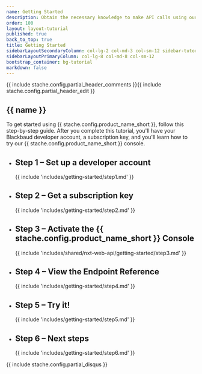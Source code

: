 ```yaml
---
name: Getting Started
description: Obtain the necessary knowledge to make API calls using our interactive <%= stache.config.dev_console_name %>
order: 100
layout: layout-tutorial
published: true
back_to_top: true
title: Getting Started
sidebarLayoutSecondaryColumn: col-lg-2 col-md-3 col-sm-12 sidebar-tutorial
sidebarLayoutPrimaryColumn: col-lg-8 col-md-8 col-sm-12
bootstrap_container: bg-tutorial
markdown: false
---
```


{{ include stache.config.partial_header_comments }}{{ include stache.config.partial_header_edit }}

<section class="section-padding bg-tutorial">
  <div class="text-center">
    <h1 class="tutorial">{{ name }}</h1>

<p class="lead tutorial">To get started using {{ stache.config.product_name_short }}, follow this step-by-step guide. After you complete this tutorial, you'll have your Blackbaud developer account, a subscription key, and you'll learn how to try our {{ stache.config.product_name_short }} console.</p>

  <ul class="slide-container">
<li class="slide">
<h2 class="tutorial">Step 1 &#8211; Set up a developer account</h2>
{{ include 'includes/getting-started/step1.md' }}</li>

<li class="slide">
<h2 class="tutorial">Step 2 &#8211; Get a subscription key</h2>
{{ include 'includes/getting-started/step2.md' }}</li>

<li class="slide">
<h2 class="tutorial">Step 3 &#8211; Activate the {{ stache.config.product_name_short }}  Console </h2>
{{ include 'includes/shared/nxt-web-api/getting-started/step3.md' }}</li>

<li class="slide">
<h2 class="tutorial">Step 4 &#8211; View the Endpoint Reference</h2>
{{ include 'includes/getting-started/step4.md' }}</li>

<li class="slide">
<h2 class="tutorial">Step 5 &#8211; Try it!</h2>
{{ include 'includes/getting-started/step5.md' }}</li>

<li class="slide">
<h2 class="tutorial">Step 6 &#8211; Next steps</h2>
{{ include 'includes/getting-started/step6.md' }}</li>

</ul>
{{ include stache.config.partial_disqus }}
